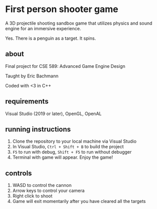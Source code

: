 # First person shooter game
A 3D projectile shooting sandbox game that utilizes physics and sound engine for an immersive experience.

Yes. There is a penguin as a target. It spins. 
## about
Final project for CSE 589: Advanced Game Engine Design

Taught by Eric Bachmann

Coded with <3 in C++

## requirements
Visual Studio (2019 or later), OpenGL, OpenAL

## running instructions
1. Clone the repository to your local machine via Visual Studio
2. In Visual Studio, `Ctrl + Shift + B` to build the project
3. `F5` to run with debug, `Shift + F5` to run without debugger
4. Terminal with game will appear. Enjoy the game!

## controls
1. WASD to control the cannon
2. Arrow keys to control your camera
3. Right click to shoot
4. Game will exit momentarily after you have cleared all the targets
